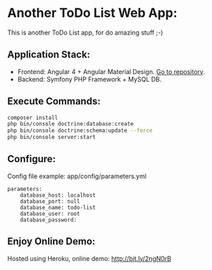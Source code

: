# Another ToDo List Web App:

This is another ToDo List app, for do amazing stuff ;-)

## Application Stack:

* Frontend: Angular 4 + Angular Material Design. [Go to repository](https://github.com/maurobonfietti/todo-list-front).
* Backend: Symfony PHP Framework + MySQL DB.


## Execute Commands:

``` bash
composer install
php bin/console doctrine:database:create
php bin/console doctrine:schema:update --force
php bin/console server:start
```


## Configure:

Config file example: app/config/parameters.yml

```
parameters:
    database_host: localhost
    database_port: null
    database_name: todo-list
    database_user: root
    database_password: 
```


## Enjoy Online Demo:

Hosted using Heroku, online demo: http://bit.ly/2ngN0rB

